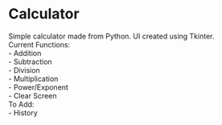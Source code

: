 # Calculator
Simple calculator made from Python. UI created using Tkinter.  
Current Functions:  
      - Addition  
      - Subtraction    
      - Division  
      - Multiplication  
      - Power/Exponent  
      - Clear Screen  
To Add:  
      - History  
    
